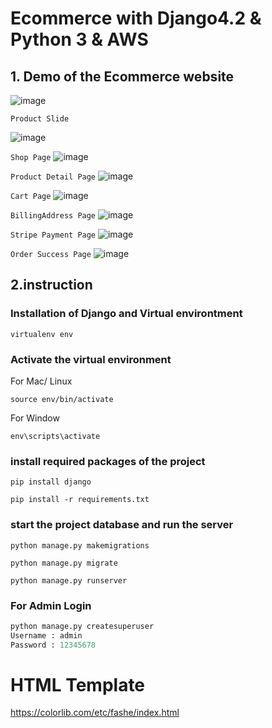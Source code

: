 # Ecommerce with Django4.2 & Python 3 & AWS

## 1. Demo of the Ecommerce website

![image](https://user-images.githubusercontent.com/29988949/65267147-499fc580-dac9-11e9-90e8-eccbc93c7c3a.png)

`Product Slide`

![image](https://user-images.githubusercontent.com/29988949/65999313-ff67fe00-e451-11e9-9ed9-fc7bce704f17.png)

`Shop Page`
![image](https://user-images.githubusercontent.com/29988949/66098968-923f9000-e559-11e9-8691-cd5c2b181ca1.png)

`Product Detail Page`
![image](https://user-images.githubusercontent.com/29988949/66291084-bff84200-e895-11e9-8d53-3aa23b29dbae.png)

`Cart Page`
![image](https://user-images.githubusercontent.com/29988949/66291144-f0d87700-e895-11e9-8545-b8f93f799063.png)

`BillingAddress Page`
![image](https://user-images.githubusercontent.com/29988949/66291542-013d2180-e897-11e9-8ea9-40afcb90cee2.png)

`Stripe Payment Page`
![image](https://user-images.githubusercontent.com/29988949/66291610-29c51b80-e897-11e9-8b47-20de35d6c1d0.png)

`Order Success Page`
![image](https://user-images.githubusercontent.com/29988949/66291657-3e091880-e897-11e9-830b-6cf44e72a995.png)

## 2.instruction

### Installation of Django and Virtual environtment
`virtualenv env`

### Activate the virtual environment
For Mac/ Linux

`source env/bin/activate`

For Window

`env\scripts\activate`

### install required packages of the project

`pip install django`

`pip install -r requirements.txt`

### start the project database and run the server

`python manage.py makemigrations`

`python manage.py migrate`

`python manage.py runserver`

### For Admin Login

```python
python manage.py createsuperuser
Username : admin
Password : 12345678
```

# HTML Template

https://colorlib.com/etc/fashe/index.html

